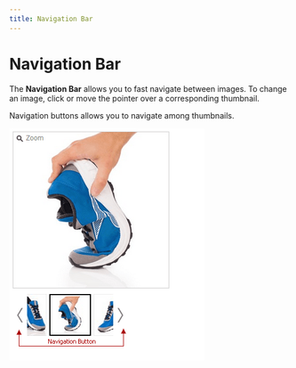 ```yaml
---
title: Navigation Bar
---
```

# Navigation Bar
The **Navigation Bar** allows you to fast navigate between images. To change an image, click or move the pointer over a corresponding thumbnail.

Navigation buttons allows you to navigate among thumbnails.

![Image Zoom overview 15](../../images/Img24024.png)